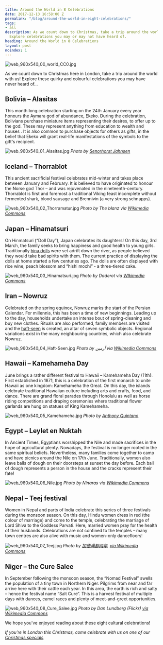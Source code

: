 ```yaml
---
title: Around the World in 8 Celebrations
date: 2017-12-13 16:58:00 Z
permalink: "/blog/around-the-world-in-eight-celebrations/"
tags:
- all
description: As we count down to Christmas, take a trip around the world with us!
  Explore celebrations you may or may not have heard of.
heading: Around the World in 8 Celebrations
layout: post
noindex: 1
---
```


![web_960x540_00_world_CC0.jpg](/uploads/web_960x540_00_world_CC0.jpg)

As we count down to Christmas here in London, take a trip around the world with us! Explore these quirky and colourful celebrations you may have never heard of...

## Bolivia – Alasitas

This month long celebration starting on the 24th January every year honours the Aymara god of abundance, Ekeko. During the celebration, Bolivians purchase miniature items representing their desires, to offer up to the god. These may represent anything from education to wealth and houses . It is also common to purchase objects for others as gifts, in the belief that Ekeko will grant real-life manifestations of the symbols to the gift's recipient.

![web_960x540_01_Alasitas.jpg](/uploads/web_960x540_01_Alasitas.jpg)
*Photo by [Senorhorst Jahnsen](https://www.flickr.com/photos/rabanito/16408875282)*

## Iceland – Thorrablot

This ancient sacrificial festival celebrates mid-winter and takes place between January and February. It is believed to have originated to honour the Norse god Thor – and was rejuvenated in the nineteenth-century.  Thorrablot is first and foremost a traditional Viking feast incomplete without fermented shark, blood sausage and Brennivin (a very strong schnapps).

![web_960x540_02_Thorramatur.jpg](/uploads/web_960x540_02_Thorramatur.jpg)
*Photo by The blanz via [Wikimedia Commons](https://commons.wikimedia.org/wiki/File:Thorramatur.jpg)*

## Japan – Hinamatsuri

On Hinmatsuri (“Doll Day”), Japan celebrates its daughters! On this day, 3rd March, the family seeks to bring happiness and good health to young girls. Traditionally [hina dolls](http://www.kyohaku.go.jp/eng/dictio/senshoku/hina.html) were set adrift down the river, as people believed they would take bad spirits with them. The current practice of displaying the dolls at home started a few centuries ago. The dolls are often displayed with rice wine, peach blossom and “hishi mochi” - a three-tiered cake.

![web_960x540_03_Hinamatsuri.jpg](/uploads/web_960x540_03_Hinamatsuri.jpg)
*Photo by Daderot via [WIkimedia Commons](https://commons.wikimedia.org/wiki/File:Hina_matsuri_2014_-_DSC09681.JPG)*

## Iran – Nowruz

Celebrated on the spring equinox, Nowruz marks the start of the Persian Calendar. For millennia, this has been a time of new beginnings. Leading up to the day, households undertake an intense bout of spring-cleaning and buy new clothes. Rituals are also performed, family members are visited and the [haft-seen](http://www.lespersiennes.com/en/norooz-iranian-new-year-and-traditional-haft-seen/) is created, an altar of seven symbolic objects. Regional variations exist in the many neighbouring countries, which also celebrate Nowruz.

![web_960x540_04_Haft-Seen.jpg](/uploads/web_960x540_04_Haft-Seen.jpg)
*Photo by آرمین via [Wikimedia Commons](https://commons.wikimedia.org/wiki/File:Haft_Seen_in_Nishapur_1393_02.jpg)*

## Hawaii – Kamehameha Day

June brings a rather different festival to Hawaii – Kamehameha Day (11th). First established in 1871, this is a celebration of the first monarch to unite Hawaii as one kingdom: Kamehameha the Great. On this day, the islands celebrate traditional Hawaiian culture including arts and crafts, food,  and dance. There are grand floral parades through Honolulu as well as horse riding competitions and draping ceremonies where traditional flower garlands are hung on statues of King Kamehameha.

![web_960x540_05_Kamehameha.jpg](/uploads/web_960x540_05_Kamehameha.jpg)
*Photo by [Anthony Quintano](https://www.flickr.com/photos/quintanomedia/35194484296)*

## Egypt – Leylet en Nuktah

In Ancient Times, Egyptians worshipped the Nile and made sacrifices in the hope of agricultural plenty. Nowadays, the festival is no longer rooted in the same spiritual beliefs. Nevertheless, many families come together to camp and have picnics around the Nile on 17th June. Traditionally, women also leave balls of dough on their doorsteps at sunset the day before. Each ball of dough represents a person in the house and the cracks represent their fate!

![web_960x540_06_Nile.jpg](/uploads/web_960x540_06_Nile.jpg)
*Photo by Ninaras via [Wikimedia Commons](https://commons.wikimedia.org/wiki/File:Nile_River_at_the_border_of_Egypt_and_Sudan.jpg)*

## Nepal – Teej festival

Women in Nepal and parts of India celebrate this series of three festivals during the monsoon season. On this day, Hindu women dress in red (the colour of marriage) and come to the temple, celebrating the marriage of Lord Shiva to the Goddess Parvati. Here, married women pray for the health of their husbands. Celebrations are not confined to the temples – many town centres are also alive with music and women-only dancefloors!

![web_960x540_07_Teej.jpg](/uploads/web_960x540_07_Teej.jpg)
*Photo by [加德满都两年](https://www.flickr.com/people/54275702@N03), [via Wikimedia Commons](https://commons.wikimedia.org/wiki/File%3ACelebrating_Teej_festival_in_honour_of_goddess_Parvati_in_Nepal_2010.jpg)*

## Niger – the Cure Salee

In September following the monsoon season, the “Nomad Festival” swells the population of a tiny town in Northern Niger. Pilgrims from near and far arrive here with their cattle each year. In this area, the earth is rich and salty – hence the festival name “Salt Cure”. This is a harvest festival of multiple days with dances, camel races and plenty of meet-and-greet opportunities.

![web_960x540_08_Cure_Salee.jpg](/uploads/web_960x540_08_Cure_Salee.jpg)
*Photo by Dan Lundberg (Flickr) [via Wikimedia Commons](https://commons.wikimedia.org/wiki/File%3A1997_276-18A_Yaake_demonstration.jpg")*

We hope you've enjoyed reading about these eight cultural celebrations!

*If you're in London this Christmas, come celebrate with us on one of our [Christmas specials](https://www.insider-london.co.uk/christmas-special-2017/).*
